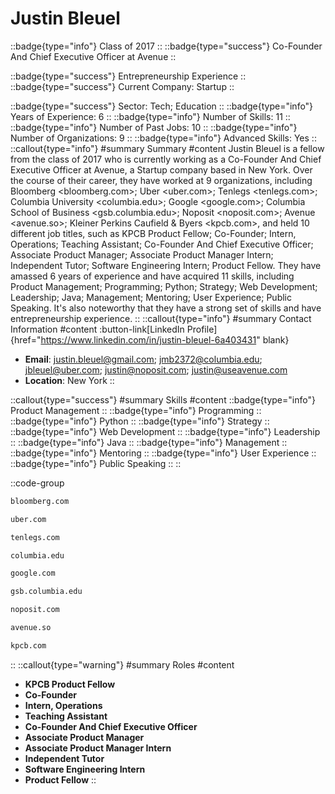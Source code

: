 # Justin Bleuel
::badge{type="info"}
Class of 2017
::
::badge{type="success"}
Co-Founder And Chief Executive Officer at Avenue
::

::badge{type="success"}
Entrepreneurship Experience
::
::badge{type="success"}
Current Company: Startup
::

::badge{type="success"}
Sector: Tech; Education
::
::badge{type="info"}
Years of Experience: 6
::
::badge{type="info"}
Number of Skills: 11
::
::badge{type="info"}
Number of Past Jobs: 10
::
::badge{type="info"}
Number of Organizations: 9
::
::badge{type="info"}
Advanced Skills: Yes
::
::callout{type="info"}
#summary
Summary
#content
Justin Bleuel is a fellow from the class of 2017 who is currently working as a Co-Founder And Chief Executive Officer at Avenue, a Startup company based in New York. Over the course of their career, they have worked at 9 organizations, including Bloomberg <bloomberg.com>; Uber <uber.com>; Tenlegs <tenlegs.com>; Columbia University <columbia.edu>; Google <google.com>; Columbia School of Business <gsb.columbia.edu>; Noposit <noposit.com>; Avenue <avenue.so>; Kleiner Perkins Caufield & Byers <kpcb.com>, and held 10 different job titles, such as KPCB Product Fellow; Co-Founder; Intern, Operations; Teaching Assistant; Co-Founder And Chief Executive Officer; Associate Product Manager; Associate Product Manager Intern; Independent Tutor; Software Engineering Intern; Product Fellow. They have amassed 6 years of experience and have acquired 11 skills, including Product Management; Programming; Python; Strategy; Web Development; Leadership; Java; Management; Mentoring; User Experience; Public Speaking. It's also noteworthy that they have a strong set of skills and have entrepreneurship experience.
::
::callout{type="info"}
#summary
Contact Information
#content
:button-link[LinkedIn Profile]{href="https://www.linkedin.com/in/justin-bleuel-6a403431" blank}
- **Email**: justin.bleuel@gmail.com; jmb2372@columbia.edu; jbleuel@uber.com; justin@noposit.com; justin@useavenue.com
- **Location**: New York
::

::callout{type="success"}
#summary
Skills
#content
::badge{type="info"}
Product Management
::
::badge{type="info"}
Programming
::
::badge{type="info"}
Python
::
::badge{type="info"}
Strategy
::
::badge{type="info"}
Web Development
::
::badge{type="info"}
Leadership
::
::badge{type="info"}
Java
::
::badge{type="info"}
Management
::
::badge{type="info"}
Mentoring
::
::badge{type="info"}
User Experience
::
::badge{type="info"}
Public Speaking
::
::

::code-group
```bash [Bloomberg]
bloomberg.com
```
```bash [Uber]
uber.com
```
```bash [Tenlegs]
tenlegs.com
```
```bash [Columbia University]
columbia.edu
```
```bash [Google]
google.com
```
```bash [Columbia School of Business]
gsb.columbia.edu
```
```bash [Noposit]
noposit.com
```
```bash [Avenue]
avenue.so
```
```bash [Kleiner Perkins Caufield & Byers]
kpcb.com
```
::
::callout{type="warning"}
#summary
Roles
#content
- **KPCB Product Fellow**
- **Co-Founder**
- **Intern, Operations**
- **Teaching Assistant**
- **Co-Founder And Chief Executive Officer**
- **Associate Product Manager**
- **Associate Product Manager Intern**
- **Independent Tutor**
- **Software Engineering Intern**
- **Product Fellow**
::


